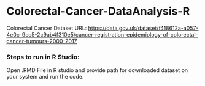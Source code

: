 # Colorectal-Cancer-DataAnalysis-R

Colorectal Cancer Dataset URL: https://data.gov.uk/dataset/f418612a-a057-4e0c-9cc5-2c9ab4f310e5/cancer-registration-epidemiology-of-colorectal-cancer-tumours-2000-2017

### Steps to run in R Studio:
Open .RMD File in R studio and provide path for downloaded dataset on your system and run the code. 
